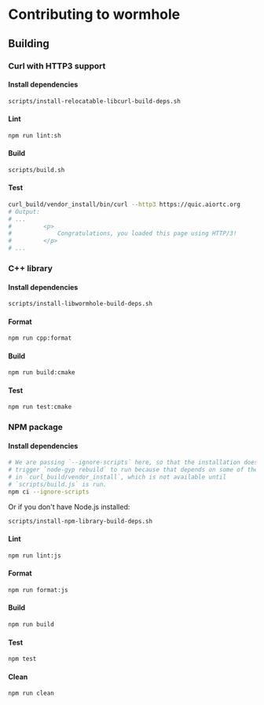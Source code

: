 # Contributing to wormhole

## Building

### Curl with HTTP3 support

#### Install dependencies

```sh
scripts/install-relocatable-libcurl-build-deps.sh
```

#### Lint

```sh
npm run lint:sh
```

#### Build

```sh
scripts/build.sh
```

#### Test

```sh
curl_build/vendor_install/bin/curl --http3 https://quic.aiortc.org
# Output:
# ...
#         <p>
#             Congratulations, you loaded this page using HTTP/3!
#         </p>
# ...
```

### C++ library

#### Install dependencies

```sh
scripts/install-libwormhole-build-deps.sh
```

#### Format

```sh
npm run cpp:format
```

#### Build

```sh
npm run build:cmake
```

#### Test

```sh
npm run test:cmake
```

### NPM package

#### Install dependencies

```sh
# We are passing `--ignore-scripts` here, so that the installation doesn't
# trigger `node-gyp rebuild` to run because that depends on some of the binaries
# in `curl_build/vendor_install`, which is not available until
# `scripts/build.js` is run.
npm ci --ignore-scripts
```

Or if you don't have Node.js installed:

```sh
scripts/install-npm-library-build-deps.sh
```

#### Lint

```sh
npm run lint:js
```

#### Format

```sh
npm run format:js
```

#### Build

```sh
npm run build
```

#### Test

```sh
npm test
```

#### Clean

```sh
npm run clean
```
